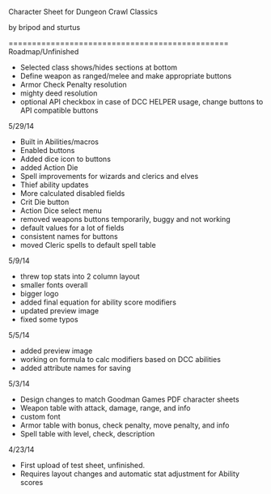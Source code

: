 Character Sheet for Dungeon Crawl Classics

by bripod and sturtus

===============================================
Roadmap/Unfinished
- Selected class shows/hides sections at bottom
- Define weapon as ranged/melee and make appropriate buttons
- Armor Check Penalty resolution
- mighty deed resolution
- optional API checkbox in case of DCC HELPER usage, change buttons to API compatible buttons

5/29/14
- Built in Abilities/macros
- Enabled buttons
- Added dice icon to buttons
- added Action Die
- Spell improvements for wizards and clerics and elves
- Thief ability updates
- More calculated disabled fields
- Crit Die button
- Action Dice select menu
- removed weapons buttons temporarily, buggy and not working
- default values for a lot of fields
- consistent names for buttons
- moved Cleric spells to default spell table

5/9/14
- threw top stats into 2 column layout
- smaller fonts overall
- bigger logo
- added final equation for ability score modifiers
- updated preview image
- fixed some typos


5/5/14
- added preview image
- working on formula to calc modifiers based on DCC abilities
- added attribute names for saving


5/3/14
- Design changes to match Goodman Games PDF character sheets
- Weapon table with attack, damage, range, and info
- custom font
- Armor table with bonus, check penalty, move penalty, and info
- Spell table with level, check, description

4/23/14
- First upload of test sheet, unfinished.
- Requires layout changes and automatic stat adjustment for Ability scores

